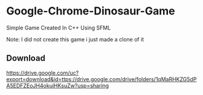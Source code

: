 # Google-Chrome-Dinosaur-Game
Simple Game Created In C++ Using SFML

Note: I did not create this game i just made a clone of it

## Download

https://drive.google.com/uc?export=download&id=ttps://drive.google.com/drive/folders/1qMaRHKZG5dPA5EDFZEoJH4okujHKsuZw?usp=sharing
